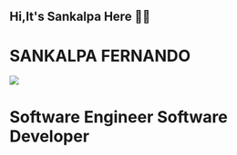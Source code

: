 ## Hi,It's Sankalpa Here 🙋‍♂️

# SANKALPA FERNANDO

<img src="https://sankalpafernando.github.io/image/Frame%201.png"  />

# Software Engineer Software Developer 
